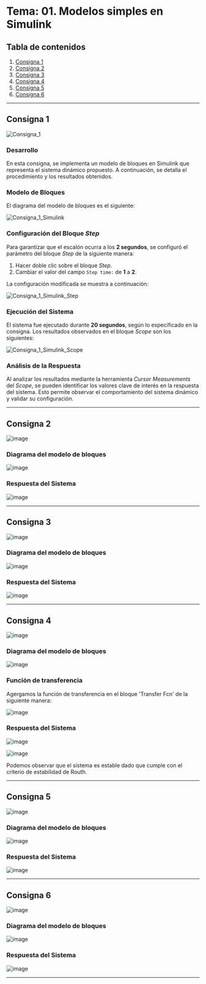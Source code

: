 # Tema: 01. Modelos simples en Simulink

## Tabla de contenidos
1. [Consigna 1](#consigna-1)
2. [Consigna 2](#consigna-2)
3. [Consigna 3](#consigna-3)
4. [Consigna 4](#consigna-4)
5. [Consigna 5](#consigna-5)
6. [Consigna 6](#consigna-6)

---

## Consigna 1

![Consigna_1](https://github.com/user-attachments/assets/245e86c7-5ef7-44af-8ca2-3741f53f62a2)

### Desarrollo
En esta consigna, se implementa un modelo de bloques en Simulink que representa el sistema dinámico propuesto. A continuación, se detalla el procedimiento y los resultados obtenidos.

### Modelo de Bloques
El diagrama del modelo de bloques es el siguiente:

![Consigna_1_Simulink](https://github.com/user-attachments/assets/7026519e-8ccc-4d98-ab3c-cc0b0479b0cf)

### Configuración del Bloque *Step*
Para garantizar que el escalón ocurra a los **2 segundos**, se configuró el parámetro del bloque *Step* de la siguiente manera:

1. Hacer doble clic sobre el bloque *Step*.
2. Cambiar el valor del campo `Step time:` de **1** a **2**.

La configuración modificada se muestra a continuación:

![Consigna_1_Simulink_Step](https://github.com/user-attachments/assets/2bf259e1-f178-4860-ab3f-4611ff187f91)

### Ejecución del Sistema
El sistema fue ejecutado durante **20 segundos**, según lo especificado en la consigna. Los resultados observados en el bloque *Scope* son los siguientes:

![Consigna_1_Simulink_Scope](https://github.com/user-attachments/assets/8e548929-e032-4ace-8bfc-d27436c8a7ca)

### Análisis de la Respuesta
Al analizar los resultados mediante la herramienta *Cursor Measurements* del *Scope*, se pueden identificar los valores clave de interés en la respuesta del sistema. Esto permite observar el comportamiento del sistema dinámico y validar su configuración.

---

## Consigna 2

![image](https://github.com/user-attachments/assets/f6a6d6f9-829f-4f39-8793-20c755044d77)

### Diagrama del modelo de bloques 

![image](https://github.com/user-attachments/assets/e5f856d8-68c5-4ed3-9a9a-e7b48720604d)

### Respuesta del Sistema

![image](https://github.com/user-attachments/assets/e72175b2-a139-46f2-87ba-d7d5b2ff24ea)

---

## Consigna 3

![image](https://github.com/user-attachments/assets/657fc244-67b8-4d9a-ba02-d59bff6f66ee)

### Diagrama del modelo de bloques

![image](https://github.com/user-attachments/assets/fa56c93a-05d1-448d-b3db-b044d6d6d38c)

### Respuesta del Sistema

![image](https://github.com/user-attachments/assets/5e8b2af5-3cce-4fb3-a224-b38bd3649512)

---

## Consigna 4 

![image](https://github.com/user-attachments/assets/d55f406e-2762-4f22-98eb-df9c864a1653)

### Diagrama del modelo de bloques

![image](https://github.com/user-attachments/assets/ae77b361-6dcc-433e-822e-ac46fb580b50)

### Función de transferencia

Agergamos la función de transferencia en el bloque 'Transfer Fcn' de la siguiente manera:

![image](https://github.com/user-attachments/assets/43bdfc77-4bbc-47da-8b46-c7b243e67cb8)

### Respuesta del Sistema

![image](https://github.com/user-attachments/assets/805d6223-cc99-4e11-a340-2b164c51198b)

![image](https://github.com/user-attachments/assets/6c1f6b0d-4b59-4d16-a7ea-d3ec8529dc4d)

Podemos observar que el sistema es estable dado que cumple con el criterio de estabilidad de Routh.

---

## Consigna 5

![image](https://github.com/user-attachments/assets/44abc0a8-76b7-44ff-8e61-7d5e83cf0067)

### Diagrama del modelo de bloques

![image](https://github.com/user-attachments/assets/81cd4326-f15e-4a0b-85a4-1c9af529dd57)

### Respuesta del Sistema

![image](https://github.com/user-attachments/assets/330cf51c-1263-4971-9fa2-398ba23b05bd)

---

## Consigna 6

![image](https://github.com/user-attachments/assets/b8c288cc-f264-431a-a3cc-a9f8f9bbaea9)

### Diagrama del modelo de bloques

![image](https://github.com/user-attachments/assets/728ebcfc-bcbb-4648-93e8-b4f4f9d2a95c)

### Respuesta del Sistema

![image](https://github.com/user-attachments/assets/0cfffaa5-83f2-493f-beb1-7af0d74c1902)

---







